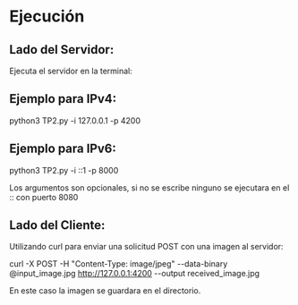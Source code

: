 # Ejecución

## Lado del Servidor:

Ejecuta el servidor en la terminal:

## Ejemplo para IPv4:

python3 TP2.py -i 127.0.0.1 -p 4200

## Ejemplo para IPv6:

python3 TP2.py -i ::1 -p 8000

Los argumentos son opcionales, si no se escribe ninguno se ejecutara en el :: con puerto 8080

## Lado del Cliente:

Utilizando curl para enviar una solicitud POST con una imagen al servidor:

curl -X POST -H "Content-Type: image/jpeg" --data-binary @input_image.jpg http://127.0.0.1:4200 --output received_image.jpg

En este caso la imagen se guardara en el directorio.




